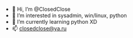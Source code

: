- 👋 Hi, I’m @ClosedClose
- 👀 I’m interested in sysadmin, win/linux, python
- 🌱 I’m currently learning python XD
- 📫 closedclose@ya.ru

<!---
ClosedClose/ClosedClose is a ✨ special ✨ repository because its `README.md` (this file) appears on your GitHub profile.
You can click the Preview link to take a look at your changes.
--->
